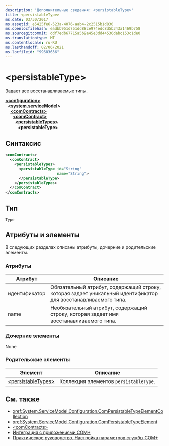 ```yaml
---
description: 'Дополнительные сведения: <persistableType>'
title: <persistableType>
ms.date: 03/30/2017
ms.assetid: e5425fe6-523a-4076-aab4-2c2515b1d830
ms.openlocfilehash: eadbb951d751dd88ce974edc8d5b343a1469b758
ms.sourcegitcommit: ddf7edb67715a5b9a45e3dd44536dabc153c1de0
ms.translationtype: MT
ms.contentlocale: ru-RU
ms.lasthandoff: 02/06/2021
ms.locfileid: "99683636"
---
```

# \<persistableType>

Задает все восстанавливаемые типы.  
  
[**\<configuration>**](../configuration-element.md)\
&nbsp;&nbsp;[**\<system.serviceModel>**](system-servicemodel.md)\
&nbsp;&nbsp;&nbsp;&nbsp;[**\<comContracts>**](comcontracts.md)\
&nbsp;&nbsp;&nbsp;&nbsp;&nbsp;&nbsp;[**\<comContract>**](comcontract.md)\
&nbsp;&nbsp;&nbsp;&nbsp;&nbsp;&nbsp;&nbsp;&nbsp;[**\<persistableTypes>**](persistabletypes.md)\
&nbsp;&nbsp;&nbsp;&nbsp;&nbsp;&nbsp;&nbsp;&nbsp;&nbsp;&nbsp;**\<persistableType>**  
  
## <a name="syntax"></a>Синтаксис  
  
```xml  
<comContracts>
  <comContract>
    <persistableTypes>
      <persistableType id="String"
                       name="String">
      </persistableType>
    </persistableTypes>
  </comContract>
</comContracts>
```  
  
## <a name="type"></a>Тип  

 `Type`  
  
## <a name="attributes-and-elements"></a>Атрибуты и элементы  

 В следующих разделах описаны атрибуты, дочерние и родительские элементы.  
  
### <a name="attributes"></a>Атрибуты  
  
|Атрибут|Описание|  
|---------------|-----------------|  
|идентификатор|Обязательный атрибут, содержащий строку, которая задает уникальный идентификатор для восстанавливаемого типа.|  
|name|Необязательный атрибут, содержащий строку, которая задает имя восстанавливаемого типа.|  
  
### <a name="child-elements"></a>Дочерние элементы  

 None  
  
### <a name="parent-elements"></a>Родительские элементы  
  
|Элемент|Описание|  
|-------------|-----------------|  
|[\<persistableTypes>](persistabletypes.md)|Коллекция элементов `persistableType`.|  
  
## <a name="see-also"></a>См. также

- <xref:System.ServiceModel.Configuration.ComPersistableTypeElementCollection>
- <xref:System.ServiceModel.Configuration.ComPersistableTypeElement>
- [\<comContracts>](comcontracts.md)
- [Интеграция с приложениями COM+](../../../wcf/feature-details/integrating-with-com-plus-applications.md)
- [Практическое руководство. Настройка параметров службы COM+](../../../wcf/feature-details/how-to-configure-com-service-settings.md)
